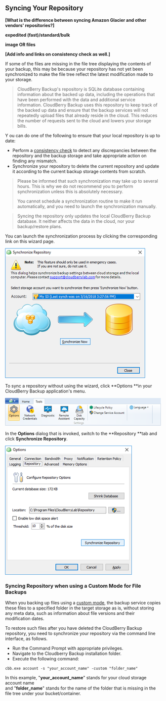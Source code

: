 ## Syncing Your Repository

**\[What is the difference between syncing Amazon Glacier and other vendors' repositories?\]**

**expedited \(fast\)/standard/bulk**

**image OR files**

**\[Add info and links on consistency check as well.\]**

If some of the files are missing in the file tree displaying the contents of your backup, this may be because your repository has not yet been synchronized to make the file tree reflect the latest modification made to your storage.

> CloudBerry Backup's repository is SQLite database containing information about the backed up data, including the operations that have been performed with the data and additional service information. CloudBerry Backup uses this repository to keep track of the backed up data and ensure that the backup services will not repeatedly upload files that already reside in the cloud. This reduces the number of requests sent to the cloud and lowers your storage bills.

Y
ou can do one of the following to ensure that your local repository is up to date:

* Perform a [consistency check](/concepts/performing-a-consistency-check.md) to detect any discrepancies between the repository and the backup storage and take appropriate action on finding any mismatch.
* Synchronize your repository to delete the current repository and update it according to the current backup storage contents from scratch.

> Please be informed that such synchronization may take up to several hours. This is why we do not recommend you to perform synchronization unless this is absolutely necessary.
>
> You cannot schedule a synchronization routine to make it run automatically, and you need to launch the synchronization manually.

> Syncing the repository only updates the local CloudBerry Backup database. It neither affects the data in the cloud, nor your backup/restore plans.

You can launch the synchronization process by clicking the corresponding link on this wizard page.

![](/assets/synchronize-repository-dialog-window.png)

To sync a repository without using the wizard, click **Options **in your CloudBerry Backup application's menu.

![](/assets/cb-backup-ribbon-tools-options.png)

In the **Options** dialog that is invoked, switch to the **Repository **tab and click **Synchronize Repository**.

![](/assets/cb-backup-options-repository-sync.png)

### Syncing Repository when using a Custom Mode for File Backups

When you backing up files using a [custom mode](/concepts/backup-wizard/backup-filesfolders/shared-select-the-backup-mode.md), the backup service copies these files to a specified folder in the target storage as is, without storing any meta data, such as information about file versions and their modification dates.

To restore such files after you have deleted the CloudBerry Backup repository, you need to synchronize your repository via the command line interface, as follows.

* Run the Command Prompt with appropriate privileges.
* Navigate to the Cloudberry Backup installation folder.
* Execute the following command:

```
cbb.exe account -s "your_account_name" -custom "folder_name"
```

In this example, "**your\_account\_name**" stands for your cloud storage account name  
 and "**folder\_name**" stands for the name of the folder that is missing in the file tree under your bucket/container.

